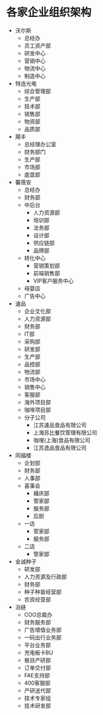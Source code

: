 # 各家企业组织架构

- 沃尔斯
  - 总经办
  - 员工资产部
  - 研发中心
  - 营销中心
  - 物流中心
  - 制造中心
- 特连光电
  - 综合管理部
  - 生产部
  - 技术部
  - 销售部
  - 物资部
  - 品质部
- 飓丰
  - 总经理办公室
  - 财务部门
  - 生产部
  - 市场部
  - 底盘部
- 馨蓓安
  - 总经办
  - 财务部
  - 中后台
    - 人力资源部
    - 培训部
    - 法务部
    - 设计部
    - 供应链部
    - 品牌部
  - 转化中心
    - 营销策划部
    - 前端销售部
    - VIP客户服务中心
  - 母婴店
  - 广告中心
- 速品
  - 企业文化部
  - 人力资源部
  - 财务部
  - IT部
  - 采购部
  - 研发部
  - 生产部
  - 品控部
  - 物流部
  - 市场中心
  - 销售中心
  - 客服部
  - 海外项目部
  - 咖啡项目部
  - 分子公司
    - 江苏速品食品有限公司
    - 上海苏比餐饮管理有限公司
    - 咖嗖(上海)食品有限公司
    - 江苏逸品食品有限公司
- 同福楼
  - 企划部
  - 财务部
  - 人事部
  - 喜事会
    - 婚庆部
    - 管家部
    - 服务部
    - 后厨
  - 一店
    - 管家部
    - 服务部
  - 二店
    - 管家部
- 金诚种子
  - 研发部
  - 人力资源及行政部
  - 财务部
  - 种子种苗经营部
  - 农资经营部
- 泊链
  - COO总裁办
  - 财务服务部
  - 广告增值业务部
  - 一码出行业务部
  - 平台业务部
  - 充电板卡BU
  - 极目产研部
  - 订单交付部
  - FAE支持部
  - 400客服部
  - 产研送代部
  - 技术专家组
  - 技术研发部
